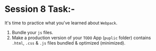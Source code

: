 # Session 8 Task:-
It's time to practice what you've learned about `Webpack`.

1. Bundle your `js` files.
2. Make a production version of your `TODO` App (`puplic` folder) contains `.html`, `.css` & `.js` files bundled & optimized (minimized). 
